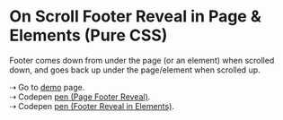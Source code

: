 # On Scroll Footer Reveal in Page & Elements (Pure CSS)

Footer comes down from under the page (or an element) when scrolled down, and goes back up under the page/element when scrolled up.


&#x21E2; Go to [demo](https://hongkiat.github.io/footer/) page.  
&#x21E2; Codepen [pen (Page Footer Reveal)](http://codepen.io/rpsthecoder/pen/ozNKwR).  
&#x21E2; Codepen [pen (Footer Reveal in Elements)](http://codepen.io/rpsthecoder/pen/ambZLQ/).

